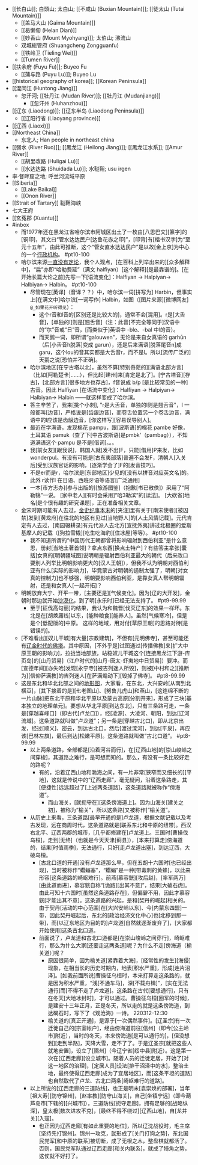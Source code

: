 - [[长白山]]; 白頭山; 太白山; [[不咸山 (Buxian Mountain)]]; [[徒太山 (Tutai Mountain)]]
    - [[盖马大山 (Gaima Mountain)]]
    - [[曷懒甸 (Helan Dian)]]
    - [[妙香山 (Mount Myohyang)]]; 太伯山; 沸流山
    - 双城総管府 (Shuangcheng Zongguanfu)
    - [[铁岭卫 (Tieling Wei)]]
    - [[Tumen River]]
- [[扶余府 (Fuyu Fu)]]; Buyeo Fu
    - [[蒲与路 (Puyu Lu)]]; Buyeo Lu
- [[historical geography of korea]]; [[Korean Peninsula]]
- [[混同江 (Huntong Jiang)]]
    - 忽汗河; [[牡丹江 (Mudan River)]]; [[牡丹江 (Mudanjiang)]]
        - [[忽汗州 (Huhanzhou)]]
- [[辽东 (Liaodong)]]; [[辽东半岛 (Liaodong Peninsula)]]
    - [[辽阳行省 (Liaoyang province)]]
- [[辽西 (Liaoxi)]]
- [[Northeast China]]
    - 东北人; Han people in northeast china
- [[弱水 (River Ruo)]]; [[黑龙江 (Heilong Jiang)]]; [[黑龙江水系]]; [[Amur River]]
    - [[胡里改路 (Huligai Lu)]]
    - [[水达达路 (Shuidada Lu)]]; 水鞑靼; usu irgen
- 率·督畔窟之地; 呼兰河流域平原
- [[Siberia]]
    - [[Lake Baikal]]
    - [[Onon River]]
- [[Strait of Tartary]] 鞑靼海峡
- 七大王府
- [[玄菟郡 (Xuantu)]]
- #inbox
    - 而1977年还在黑龙江省哈尔滨市阿城区出土了一枚由[八思巴文][篆字]的[铜印]，其文曰“管水达达民户[达鲁花赤之印]”，[印背]有[楷书汉字]为“至元十五年”，由此可推断，这个“管女直水达达民户”是以故[金上京]为中心的一个[行政机构](https://www.zhihu.com/question/415831412/answer/1785031430)。 #pt10-100
    - 哈尔滨来源[一直没有定论](https://www.zhihu.com/question/23142571)，我个人观点，[在百科上列举出来的][众多解释中]，“扁”亦即“哈勒费延”（满文 halfiyan）[这个解释][是最靠谱的]。[在开始长篇大论之前]先写一下[语流变化]：Halfiyan → Halpiyan→ Halbiyan→ Halbin。 #pt10-100
        - 尽管现在[英译]（音译？？）中，哈尔滨一词[拼写为] Harbin，但事实上[在满文中]哈尔滨[一词写作] Halbin，如图（[图片来源][微博网友] `@_如果花开听得见`）：
            - 这个r音和l音的[区别还是比较大的]，通常不会[混用]。r是[大舌音]，[单独的l]则是[翘舌音]（注：此音[不完全等同于]汉语中的“尔”音或“日”音，[而类似于]英语中 -ble、-bal 中l的音）。
            - 而天鹅一词，即所谓“galouwen”，无论是来自女真语的 garhūn（后[小舌音h脱落]变成 garun），还是后来满语[脱落尾音n]成 garu，这个lou的音其实都是大舌音r，而不是l。所以[流传广泛的]天鹅之说[恐怕并不正确]。
        - 哈尔滨地区[在宁古塔以北]，虽然不算[特别奇葩的][满语北部方言]（比如[阿勒楚卡]……），但比起[建州]来[肯定是北了]。[宁古塔音][存古]，[北部方言][很多地方也存古]，f音说成 b/p [是比较常见的一种]古音。因此 Halfiyan [在语流中变化]：Halfiyan → Halpiyan→ Halbiyan→ Halbin ——就这样变成了哈尔滨。
        - 答主辛苦了，我来[挑个小刺], "r是大舌音，单独的l则是翘舌音"，l 一般都叫[边音]，严格说是[齿龈边音]，而卷舌位置另一个卷舌边音，满语中的l应该是齿龈边音，[你这样写][容易误导别人]。
        - 最近在学满语，发现棉花 pampu，跟[波斯语]的棉花 pambe 好像，土耳其语 pamuk（查了下[中古波斯语]是pmbk'（pambag）），不知道满语这个 pampu 是不是[借词]。。。
        - 我[前女友][跟我说]，韩国人就[发不出]F，只能[借用]P来发，比如 wonderpul。有没有可能是[古东夷部落]普遍不会发F，清朝人[入关后]受到汉族官话的影响，[逐渐学会了]F的[发音技巧]。
        - 不是er而是r，哈尔滨是[东部地区]少见的[没有以拼音对应英文名]的。此外 r读作l 在日语、西班牙语等语言[广泛通用]
        - 一本[市方志办][参与出版的][旅游图鉴]（抱歉[书已散佚]）采用了“阿勒锦”一说。
[家中老人][有时会采用]“哈3勒滨”的[读法]。
[大砍省]地名[是个很有趣的研究课题]，正在准备相关文章。
    - 金宋时期可能有人去过，[金史纪事本末](https://www.zhihu.com/question/440704291)的[夹注]里有关于[南宋使者][被囚禁]发到[黄龙府]在往北的地区有见过[当地野人]的[人土风情记载]。元代肯定有人去过，[南园辍耕录]有元代派人去北方[宣抚外夷]讲过北极圈的爱斯基摩人的记载（[狗拉雪橇][吃生吃海豹][住冰屋]等等）。 #pt10-100
        - 我不知道所谓的“中国历代王朝都曾将影响辐射到西伯利亚”是什么意思，册封[当地土著首领]？拿点东西[换点土特产]？有些答主拿张[囊括]女真的[明朝疆域图]说明朝是辐射西伯利亚最大的朝代（后来改口要别人列举比明朝影响更大的[汉人王朝]），但我不认为明朝对西伯利亚有什么[实际的影响力]，毕竟蒙古对明朝的遏制太强了，明朝[对女真的控制力]也不够强，明朝要影响西伯利亚，是靠女真人帮明朝辐射，还是和女真人[一起开拓]？
    - 明朝放弃大宁、开平一带，[主要还是][气候变化]。因为[辽的大开发]，金朝时那边就开始[沙漠化](https://bbs.northdy.com/thread-932859-1-1.html)，到了明[永乐时]已经无法支持了。 #pt9-99.99
        - 至于[征伐高句丽]的结果，我认为和魏晋[伐灭辽东]的效果一样坏。东北是在[胡焕庸线]以东，[能种粮食][能养人]。虽然[气候寒冷]，但是是个[低配版的]中原。
这样的地域，用对付[草原王朝]的思路对待[是错误的]。
    - [不难看出][奴儿干城]有大量[宗教建筑]，不但有[元明佛寺]，甚至可能还有[辽金时代的佛塔](https://www.zhihu.com/question/322502754/answer/2115224773)。其中原因，[不外乎是]试图通过[传播佛教]来[扩大中原王朝的影响力]，拉拢当地部族，站稳奴儿干城这个[连接黑龙江下游-库页岛]的[山丹贸易]（江户时代的[山丹-唐太-虾夷地中日贸易]）要冲。而[宣德年间][亦失哈]发现[永宁寺][被吉列迷人所毁]，则被[中村和之][推断为][信仰萨满教]的吉列迷人[在萨满煽动下][毁掉了佛寺]。 #pt8-99.99
    - 这是东北和华北北部之间的[地形图](https://www.zhihu.com/question/47320001/answer/105605256)，大家看，在东北，大兴安岭[从南到北横亘]，[其下接着的是][七老图山]、[努鲁儿虎山]和燕山，[这连绵不断的一片山脉]把东北平原和华北平原以及蒙古高原[分割开来]，形成了三块[基本独立的地理单元]。要想从华北平原[到达东北]，只有三条路可走，一条是[穿越喜峰口]（即古代[卢龙口]），经[凌源]、大凌河、朝阳，到达[辽河流域]。这条道路就叫做“卢龙道”；另一条是[穿越古北口]，即从北京出发，经过[顺义]、密云，到达古北口，然后[渡过滦河]，到达[平泉]，再应该[巴林左旗]，最后到达[松嫩平原]。这条道路就叫做“古北口道”。 #pt8-99.99
        - 以上两条道路，全部都是[沿着河谷而行]，在[辽西山地]的[崇山峻岭之间穿梭]，其道路之难行，是可想而知的。那么，有没有一条比较好走的路呢？
            - 有的，沿着辽西山地和渤海之间，有一片非常[狭窄而又细长的][平地]，这就是传说中的“辽西走廊”，毫无疑问，沿着这条路走，其[便捷性]远远超过了[上述两条道路]，这条道路就被称作“傍海道”。
                - 而山海关，[就扼守在][这条傍海道上]。因为山海关[建关之初]，被称为“榆关”，所以这条路[又被称作]“榆关道”。
        - 从历史上来看，三条道路[最早开通的是]卢龙道，根据文献记载以及考古发现，远在商周时代，这条道路就是[联系东北和中原的纽带]。西汉右北平、辽西两郡的城市，[几乎都修建在]卢龙道上。三国时[曹操伐乌桓]，走到[无终]（也就是今天天津[蓟县]），[本来打算走]傍海道的，结果[时值雨季]，无法通行，只好[走卢龙道出塞]，到达辽西，大破乌桓。
            - [古北口道的开通]没有卢龙道那么早，但在五胡十六国时[也已经出现]，当时被称作“蠮螉塞”，“蠮螉”是一种[带毒刺的黄蜂]，以此来形容[这条道路的崎岖难行]。前燕[慕容皝][攻后赵]，[率军两万][由此道而进]，慕容皝自称“[诡路][出其不意]”，结果[大破石虎]。由此可知十六国时[虽然这条道路存在]，但偏僻不用，因此才慕容皝[才能出其不意]。这条道路的兴起，是和[契丹的崛起]相关的。由于契丹[活动的中心范围]在[大兴安岭以东]、今[内蒙东四盟]一带，因此契丹崛起后，东北的[政治经济文化中心]也[北移到那一带]，而[以辽东地区为目的的]卢龙道[自然就逐渐废弃了]，[大家都开始使用]这条古北口道。
            - 前面说了，卢龙道和古北口道都是[在崇山峻岭之间穿行]，崎岖难行，那么为什么大家[还要走这两条道]呢？为什么不走[傍海道（榆关道）]呢？
                - 原因很简单，因为榆关道[紧靠着大海]，[经常性的发生][海侵]现象，在相当长的历史时期内，地表[积水严重]，形成[连片沼泽]。[如我前面所说]曹操征乌桓时，本来打算走这条路的，就是因为积水严重，“浅[不通车马]，深[不载舟楫]”，[实在无法通行]而[不得不走了卢龙道]。这条路在古代[要想通行]，只有在冬天[大地冰封时]，才可以通过。曹操征乌桓[回军的时候]，是建安十三年正月，正是冬天，所以走的就是这条傍海道，到达碣石时，写下了《观沧海》一诗。
220312-12:30
                - 榆关道的[真正开通]，是源于[一次偶然事件]。[辽圣宗]有一次迁徙自己的[宗室帐户]，经由傍海道前往[信州]（即今[公主岭市]附近），当时的冬天，本来傍海道[是可以通行的]，[但没想到][走到半路]，天降大雪，走不了了。于是辽圣宗[就把这些人就地安置]，设立了[隰州]（今辽宁省[绥中县]附近）。这是第一次在[辽西走廊][设立城市]。随着人员的迁徙定居，开始了[对这一地区的治理]，[定居人员]设法[排干沼泽中的水]，整治土地，最终使得辽西走廊[成为了宜居地区]，而[这条平坦的道路]也自然取代了卢龙、古北口两条[崎岖难行的道路]。
        - 以上所说的[辽西走廊的三道防线]，也正是明末[袁崇焕的部署]，当年[祖大寿][防守锦州]，[赵率教][防守山海关]，自己[坐镇宁远]（即今葫芦岛市[下辖的][兴城市]），三道防线[扼守走廊]，拥有足够的[战略纵深]，皇太极[数次进攻不克]，[最终不得不绕过][辽西山地]，自[龙井关][入寇]。
            - 也正因为辽西走廊[有如此重要的地位]，所以辽沈战役时，毛主席[坚持先打锦州]。锦州一攻克，就形成了[关门打狗之势]，东北国民党军[和中原的联系]被切断，成了无根之木，整盘棋就都活了。否则，国民党军队通过辽西走廊[和关内联系]，就成了犄角之势，这仗就不好打了。
